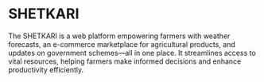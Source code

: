 # SHETKARI
The SHETKARI is a web platform empowering farmers with weather forecasts, an e-commerce marketplace for agricultural products, and updates on government schemes—all in one place. It streamlines access to vital resources, helping farmers make informed decisions and enhance productivity efficiently.
